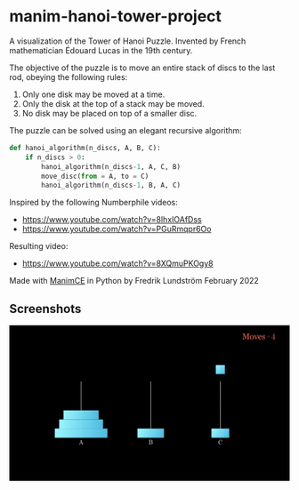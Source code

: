 # manim-hanoi-tower-project
A visualization of the Tower of Hanoi Puzzle. 
Invented by French mathematician Édouard Lucas in the 19th century.

The objective of the puzzle is to move an entire stack
of discs to the last rod, obeying the following rules:
1. Only one disk may be moved at a time.
2. Only the disk at the top of a stack may be moved.
3. No disk may be placed on top of a smaller disc.

The puzzle can be solved using an elegant recursive algorithm:

```python
def hanoi_algorithm(n_discs, A, B, C):
    if n_discs > 0:
        hanoi_algorithm(n_discs-1, A, C, B)
        move_disc(from = A, to = C)
        hanoi_algorithm(n_discs-1, B, A, C)
```

Inspired by the following Numberphile videos:

- https://www.youtube.com/watch?v=8lhxIOAfDss
- https://www.youtube.com/watch?v=PGuRmqpr6Oo

Resulting video:
- https://www.youtube.com/watch?v=8XQmuPKOgy8

Made with [ManimCE](https://www.manim.community/) in Python by Fredrik Lundström February 2022

## Screenshots
[![Tower of Hanoi video screenshot](/Screenshot_2022-02-26.png)](https://www.youtube.com/watch?v=8XQmuPKOgy8)
